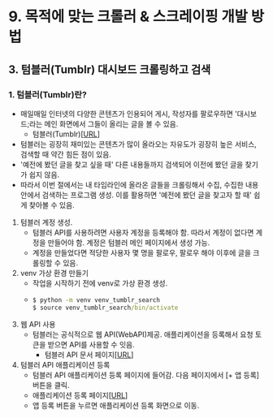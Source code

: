 # 9. 목적에 맞는 크롤러 & 스크레이핑 개발 방법
## 3. 텀블러(Tumblr) 대시보드 크롤링하고 검색
### 1. 텀블러(Tumblr)란?
- 매일매일 인터넷의 다양한 콘텐츠가 인용되어 게시, 작성자를 팔로우하면 '대시보드;라는 메인 화면에서 그들이 올리는 글을 볼 수 있음.
  - 텀블러(Tumblr)[[URL](https://www.tumblr.com)]
- 텀블러는 굉장히 재미있는 콘텐츠가 많이 올라오는 자유도가 굉장히 높은 서비스, 검색할 때 약간 힘든 점이 있음.
- '예전에 봤던 글을 찾고 싶을 때' 다른 내용들까지 검색되어 이전에 봤던 글을 찾기가 쉽지 않음.
- 따라서 이번 절에서는 내 타임라인에 올라온 글들을 크롤링해서 수집, 수집한 내용 안에서 검색하는 프로그램 생성. 이를 활용하면 '예전에 봤던 글을 찾고자 할 때' 쉽게 찾아볼 수 있음.
1.  텀블러 계정 생성.
    - 텀블러 API를 사용하려면 사용자 계정을 등록해야 함. 따라서 계정이 없다면 계정을 만들어야 함. 계정은 텀블러 메인 페이지에서 생성 가능.
    - 계정을 만들었다면 적당한 사용자 몇 명을 팔로우, 팔로우 해야 이후에 글을 크롤링할 수 있음.
2. venv 가상 환경 만들기
   - 작업을 시작하기 전에 venv로 가상 환경 생성.
   - ```cmd
     $ python -m venv venv_tumblr_search
     $ source venv_tumblr_search/bin/activate
     ```
3. 웹 API 사용
   - 텀블러는 공식적으로 웹 API(WebAPI)제공. 애플리케이션을 등록해서 요청 토큰을 받으면 API를 사용할 수 잇음.
     - 텀블러 API 문서 페이지[[URL](https://www.tumblr.com/docs/en/api/v2)]
4. 텀블러 API 애플리케이션 등록
   - 텀블러 API 애플리케이션 등록 페이지에 들어감. 다음 페이지에서 [+ 앱 등록]버튼을 클릭.
   - 애플리케이션 등록 페이지[[URL](https://www.tumblr.com/oauth/apps)]
   - 앱 등록 버튼을 누르면 애플리케이션 등록 화면으로 이동.